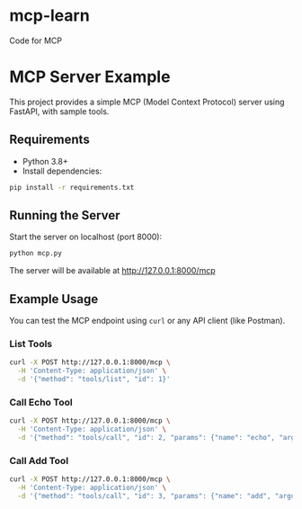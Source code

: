 # mcp-learn
Code for MCP

# MCP Server Example

This project provides a simple MCP (Model Context Protocol) server using FastAPI, with sample tools.

## Requirements
- Python 3.8+
- Install dependencies:

```bash
pip install -r requirements.txt
```

## Running the Server

Start the server on localhost (port 8000):

```bash
python mcp.py
```

The server will be available at http://127.0.0.1:8000/mcp

## Example Usage

You can test the MCP endpoint using `curl` or any API client (like Postman).

### List Tools
```bash
curl -X POST http://127.0.0.1:8000/mcp \
  -H 'Content-Type: application/json' \
  -d '{"method": "tools/list", "id": 1}'
```

### Call Echo Tool
```bash
curl -X POST http://127.0.0.1:8000/mcp \
  -H 'Content-Type: application/json' \
  -d '{"method": "tools/call", "id": 2, "params": {"name": "echo", "arguments": {"text": "hello"}}}'
```

### Call Add Tool
```bash
curl -X POST http://127.0.0.1:8000/mcp \
  -H 'Content-Type: application/json' \
  -d '{"method": "tools/call", "id": 3, "params": {"name": "add", "arguments": {"a": 2, "b": 3}}}'
```
